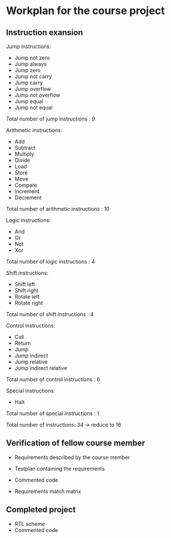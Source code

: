 # Workplan for the course project

## Instruction exansion

Jump instructions:

- Jump not zero
- Jump always
- Jump zero
- Jump not carry
- Jump carry
- Jump overflow
- Jump not overflow
- Jump equal
- Jump not equal
  
Total number of jump instructions : 9

Arithmetic instructions:

- Add
- Subtract
- Multiply
- Divide
- Load
- Store
- Move
- Compare
- Increment
- Decrement

Total number of arithmetic instructions : 10

Logic instructions:

- And
- Or
- Not
- Xor

Total number of logic instructions : 4

Shift instructions:

- Shift left
- Shift right
- Rotate left
- Rotate right

Total number of shift instructions : 4

Control instructions:

- Call
- Return
- Jump
- Jump indirect
- Jump relative
- Jump indirect relative

Total number of control instructions : 6

Special instructions:

- Halt

Total number of special instructions : 1

Total number of instructions: 34 -> reduce to 16

## Verification of fellow course member

- Requirements described by the course member

- Testplan containing the requirements

- Commented code

- Requirements match matrix

## Completed project

- RTL scheme
- Commented code
